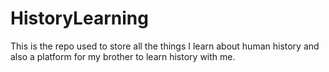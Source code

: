 # HistoryLearning
This is the repo used to store all the things I learn about human history and also a platform for my brother to learn history with me.
